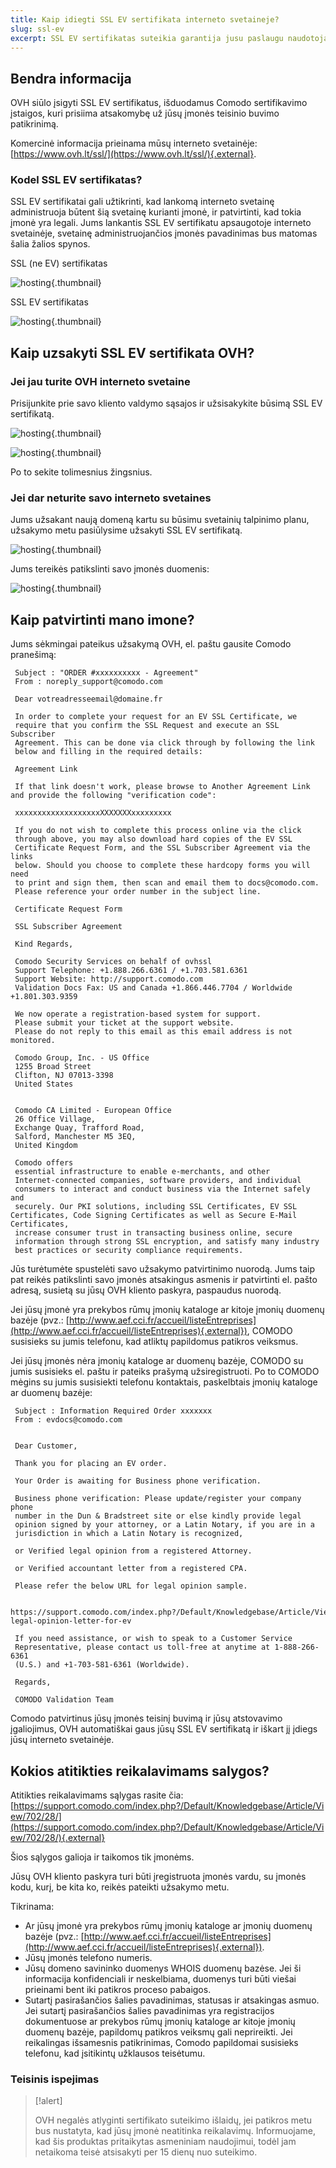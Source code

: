 ```yaml
---
title: Kaip idiegti SSL EV sertifikata interneto svetaineje?
slug: ssl-ev
excerpt: SSL EV sertifikatas suteikia garantija jusu paslaugu naudotojams, kad jusu imone yra legali, taip kuriamas pasitikejimas apsiperkant jusu interneto svetaineje.
---
```



## Bendra informacija
OVH siūlo įsigyti SSL EV sertifikatus, išduodamus Comodo sertifikavimo įstaigos, kuri prisiima atsakomybę už jūsų įmonės teisinio buvimo patikrinimą.

Komercinė informacija prieinama mūsų interneto svetainėje: [https://www.ovh.lt/ssl/](https://www.ovh.lt/ssl/){.external}.


### Kodel SSL EV sertifikatas?
SSL EV sertifikatai gali užtikrinti, kad lankomą interneto svetainę administruoja būtent šią svetainę kurianti įmonė, ir patvirtinti, kad tokia įmonė yra legali. Jums lankantis SSL EV sertifikatu apsaugotoje interneto svetainėje, svetainę administruojančios įmonės pavadinimas bus matomas šalia žalios spynos.

SSL (ne EV) sertifikatas


![hosting](images/ssl_non_EV.png){.thumbnail}

SSL EV sertifikatas


![hosting](images/ssl_EV.png){.thumbnail}


## Kaip uzsakyti SSL EV sertifikata OVH?

### Jei jau turite OVH interneto svetaine
Prisijunkite prie savo kliento valdymo sąsajos ir užsisakykite būsimą SSL EV sertifikatą.


![hosting](images/step1.png){.thumbnail}


![hosting](images/step2.png){.thumbnail}

Po to sekite tolimesnius žingsnius.


### Jei dar neturite savo interneto svetaines
Jums užsakant naują domeną kartu su būsimu svetainių talpinimo planu, užsakymo metu pasiūlysime užsakyti SSL EV sertifikatą.


![hosting](images/step3.png){.thumbnail}

Jums tereikės patikslinti savo įmonės duomenis:


![hosting](images/step4.png){.thumbnail}


## Kaip patvirtinti mano imone?
Jums sėkmingai pateikus užsakymą OVH, el. paštu gausite Comodo pranešimą:

```
 Subject : "ORDER #xxxxxxxxxx - Agreement"
 From : noreply_support@comodo.com
 
 Dear votreadresseemail@domaine.fr
 
 In order to complete your request for an EV SSL Certificate, we
 require that you confirm the SSL Request and execute an SSL Subscriber
 Agreement. This can be done via click through by following the link
 below and filling in the required details:
 
 Agreement Link
 
 If that link doesn't work, please browse to Another Agreement Link and provide the following "verification code":
 
 xxxxxxxxxxxxxxxxxxxXXXXXXXxxxxxxxxx
 
 If you do not wish to complete this process online via the click
 through above, you may also download hard copies of the EV SSL
 Certificate Request Form, and the SSL Subscriber Agreement via the links
 below. Should you choose to complete these hardcopy forms you will need
 to print and sign them, then scan and email them to docs@comodo.com.
 Please reference your order number in the subject line.
 
 Certificate Request Form
 
 SSL Subscriber Agreement
 
 Kind Regards,
 
 Comodo Security Services on behalf of ovhssl
 Support Telephone: +1.888.266.6361 / +1.703.581.6361
 Support Website: http://support.comodo.com
 Validation Docs Fax: US and Canada +1.866.446.7704 / Worldwide +1.801.303.9359
 
 We now operate a registration-based system for support.
 Please submit your ticket at the support website.
 Please do not reply to this email as this email address is not monitored.
 
 Comodo Group, Inc. - US Office
 1255 Broad Street
 Clifton, NJ 07013-3398
 United States
 
 
 Comodo CA Limited - European Office
 26 Office Village,
 Exchange Quay, Trafford Road,
 Salford, Manchester M5 3EQ,
 United Kingdom
 
 Comodo offers
 essential infrastructure to enable e-merchants, and other
 Internet-connected companies, software providers, and individual
 consumers to interact and conduct business via the Internet safely and
 securely. Our PKI solutions, including SSL Certificates, EV SSL Certificates, Code Signing Certificates as well as Secure E-Mail Certificates,
 increase consumer trust in transacting business online, secure
 information through strong SSL encryption, and satisfy many industry
 best practices or security compliance requirements.
```

Jūs turėtumėte spustelėti savo užsakymo patvirtinimo nuorodą. Jums taip pat reikės patikslinti savo įmonės atsakingus asmenis ir patvirtinti el. pašto adresą, susietą su jūsų OVH kliento paskyra, paspaudus nuorodą.

Jei jūsų įmonė yra prekybos rūmų įmonių kataloge ar kitoje įmonių duomenų bazėje (pvz.: [http://www.aef.cci.fr/accueil/listeEntreprises](http://www.aef.cci.fr/accueil/listeEntreprises){.external}), COMODO susisieks su jumis telefonu, kad atliktų papildomus patikros veiksmus.

Jei jūsų įmonės nėra įmonių kataloge ar duomenų bazėje, COMODO su jumis susisieks el. paštu ir pateiks prašymą užsiregistruoti. Po to COMODO mėgins su jumis susisiekti telefonu kontaktais, paskelbtais įmonių kataloge ar duomenų bazėje:

```
 Subject : Information Required Order xxxxxxx
 From : evdocs@comodo.com
 
 
 Dear Customer,
 
 Thank you for placing an EV order.
 
 Your Order is awaiting for Business phone verification.
 
 Business phone verification: Please update/register your company phone
 number in the Dun & Bradstreet site or else kindly provide legal
 opinion signed by your attorney, or a Latin Notary, if you are in a
 jurisdiction in which a Latin Notary is recognized,
 
 or Verified legal opinion from a registered Attorney.
 
 or Verified accountant letter from a registered CPA.
 
 Please refer the below URL for legal opinion sample.
 
 https://support.comodo.com/index.php?/Default/Knowledgebase/Article/View/900/87/sample-legal-opinion-letter-for-ev
 
 If you need assistance, or wish to speak to a Customer Service
 Representative, please contact us toll-free at anytime at 1-888-266-6361
 (U.S.) and +1-703-581-6361 (Worldwide).
 
 Regards,
 
 COMODO Validation Team
```

Comodo patvirtinus jūsų įmonės teisinį buvimą ir jūsų atstovavimo įgaliojimus, OVH automatiškai gaus jūsų SSL EV sertifikatą ir iškart jį įdiegs jūsų interneto svetainėje.


## Kokios atitikties reikalavimams salygos?
Atitikties reikalavimams sąlygas rasite čia: [https://support.comodo.com/index.php?/Default/Knowledgebase/Article/View/702/28/](https://support.comodo.com/index.php?/Default/Knowledgebase/Article/View/702/28/){.external}

Šios sąlygos galioja ir taikomos tik įmonėms.

Jūsų OVH kliento paskyra turi būti įregistruota įmonės vardu, su įmonės kodu, kurį, be kita ko, reikės pateikti užsakymo metu.

Tikrinama:

- Ar jūsų įmonė yra prekybos rūmų įmonių kataloge ar įmonių duomenų bazėje (pvz.: [http://www.aef.cci.fr/accueil/listeEntreprises](http://www.aef.cci.fr/accueil/listeEntreprises){.external}).
- Jūsų įmonės telefono numeris.
- Jūsų domeno savininko duomenys WHOIS duomenų bazėse. Jei ši informacija konfidenciali ir neskelbiama, duomenys turi būti viešai prieinami bent iki patikros proceso pabaigos.
- Sutartį pasirašančios šalies pavadinimas, statusas ir atsakingas asmuo. Jei sutartį pasirašančios šalies pavadinimas yra registracijos dokumentuose ar prekybos rūmų įmonių kataloge ar kitoje įmonių duomenų bazėje, papildomų patikros veiksmų gali neprireikti. Jei reikalingas išsamesnis patikrinimas, Comodo papildomai susisieks telefonu, kad įsitikintų užklausos teisėtumu.


### Teisinis ispejimas


> [!alert]
>
> OVH negalės atlyginti sertifikato suteikimo išlaidų, jei patikros metu bus nustatyta, kad jūsų įmonė neatitinka reikalavimų.
> Informuojame, kad šis produktas pritaikytas asmeniniam naudojimui, todėl jam netaikoma teisė atsisakyti per 15 dienų nuo suteikimo.
> 